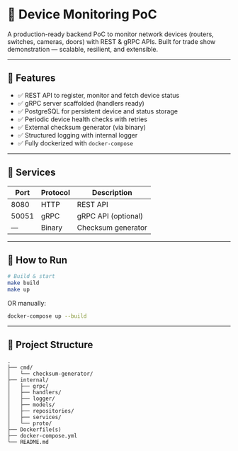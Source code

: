 
# 📡 Device Monitoring PoC

A production-ready backend PoC to monitor network devices (routers, switches, cameras, doors) with REST & gRPC APIs. Built for trade show demonstration — scalable, resilient, and extensible.

---

## 🚀 Features

- ✅ REST API to register, monitor and fetch device status
- ✅ gRPC server scaffolded (handlers ready)
- ✅ PostgreSQL for persistent device and status storage
- ✅ Periodic device health checks with retries
- ✅ External checksum generator (via binary)
- ✅ Structured logging with internal logger
- ✅ Fully dockerized with `docker-compose`

---

## 🧩 Services

| Port | Protocol | Description         |
|------|----------|---------------------|
| 8080 | HTTP     | REST API            |
| 50051| gRPC     | gRPC API (optional) |
| —    | Binary   | Checksum generator  |

---

## 🧪 How to Run

```bash
# Build & start
make build
make up
```

OR manually:

```bash
docker-compose up --build
```

---

## 📂 Project Structure

```
.
├── cmd/
│   └── checksum-generator/
├── internal/
│   ├── grpc/
│   ├── handlers/
│   ├── logger/
│   ├── models/
│   ├── repositories/
│   ├── services/
│   └── proto/
├── Dockerfile(s)
├── docker-compose.yml
└── README.md
```


